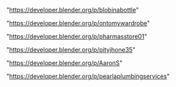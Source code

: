 "https://developer.blender.org/p/blobinabottle"

"https://developer.blender.org/p/ontomywardrobe"

"https://developer.blender.org/p/pharmasstore01"

"https://developer.blender.org/p/pityjhone35"

"https://developer.blender.org/p/AaronS"

"https://developer.blender.org/p/pearlaplumbingservices"


